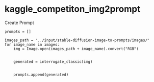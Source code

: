# kaggle_competiton_img2prompt

Create Prompt

```
prompts = []

images_path = "../input/stable-diffusion-image-to-prompts/images/"
for image_name in images:
    img = Image.open(images_path + image_name).convert("RGB")
    
    
    generated = interrogate_classic(img)
    
    
    prompts.append(generated)

